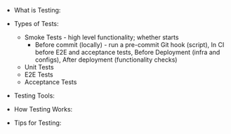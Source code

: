 - What is Testing:

- Types of Tests:
	- Smoke Tests - high level functionality; whether starts
		- Before commit (locally) - run a pre-commit Git hook (script), In CI before E2E and acceptance tests, Before Deployment (infra and configs), After deployment (functionality checks)
	- Unit Tests
	- E2E Tests
	- Acceptance Tests

- Testing Tools:

- How Testing Works:

- Tips for Testing: